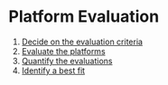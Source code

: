 # Platform Evaluation

1. [Decide on the evaluation criteria](./1-data-evaluation-plan.md)
2. [Evaluate the platforms](./2-evaluation.md)
3. [Quantify the evaluations](./3-data.md)
4. [Identify a best fit](./4-conclusions.md)
